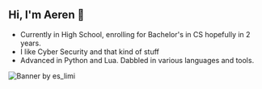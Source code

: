 ## Hi, I'm Aeren 🌸
- Currently in High School, enrolling for Bachelor's in CS  hopefully in 2 years.
- I like Cyber Security and that kind of stuff
- Advanced in Python and Lua. Dabbled in various languages and tools.

![Banner by es_limi](https://i.ibb.co/S77dnHZH/1355013-1.jpg)
